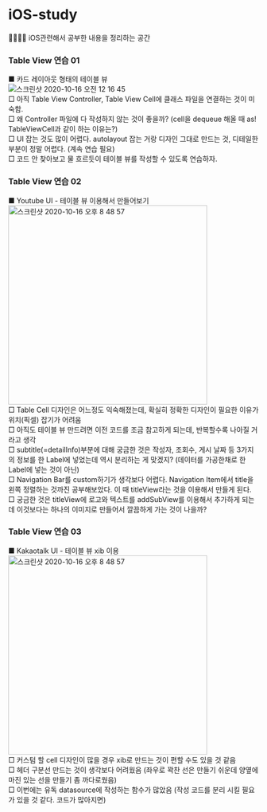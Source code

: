 # iOS-study
👨🏻‍💻🍎 iOS관련해서 공부한 내용을 정리하는 공간

### Table View 연습 01
■ 카드 레이아웃 형태의 테이블 뷰  
![스크린샷 2020-10-16 오전 12 16 45](https://user-images.githubusercontent.com/61109660/96150071-feaee680-0f44-11eb-9f5d-3090d91627d8.png)  
□ 아직 Table View Controller, Table View Cell에 클래스 파일을 연결하는 것이 미숙함.  
□ 왜 Controller 파일에 다 작성하지 않는 것이 좋을까? (cell을 dequeue 해올 때 as! TableViewCell과 같이 하는 이유는?)  
□ UI 잡는 것도 많이 어렵다. autolayout 잡는 거랑 디자인 그대로 만드는 것, 디테일한 부분이 정말 어렵다. (계속 연습 필요)  
□ 코드 안 찾아보고 물 흐르듯이 테이블 뷰를 작성할 수 있도록 연습하자.  

### Table View 연습 02
■ Youtube UI - 테이블 뷰 이용해서 만들어보기  
<img width="400" alt="스크린샷 2020-10-16 오후 8 48 57" src="https://user-images.githubusercontent.com/61109660/96254910-0926ba00-0ff1-11eb-8ce5-addef9848fc7.png">  
□ Table Cell 디자인은 어느정도 익숙해졌는데, 확실히 정확한 디자인이 필요한 이유가 위치(픽셀) 잡기가 어려움    
□ 아직도 테이블 뷰 만드려면 이전 코드를 조금 참고하게 되는데, 반복할수록 나아질 거라고 생각    
□ subtitle(=detailInfo)부분에 대해 궁금한 것은 작성자, 조회수, 게시 날짜 등 3가지의 정보를 한 Label에 넣었는데 역시 분리하는 게 맞겠지? (데이터를 가공한채로 한 Label에 넣는 것이 아닌)  
□ Navigation Bar를 custom하기가 생각보다 어렵다. Navigation Item에서 title을 왼쪽 정렬하는 것까진 공부해보았다. 이 때 titleView라는 것을 이용해서 만들게 된다.    
□ 궁금한 것은 titleView에 로고와 텍스트를 addSubView를 이용해서 추가하게 되는데 이것보다는 하나의 이미지로 만들어서 깔끔하게 가는 것이 나을까?      

### Table View 연습 03
■ Kakaotalk UI - 테이블 뷰 xib 이용
<img width="400" alt="스크린샷 2020-10-16 오후 8 48 57" src="https://user-images.githubusercontent.com/61109660/96389440-97b25b80-11ea-11eb-8503-18eec8ad1a78.png">  
□ 커스텀 할 cell 디자인이 많을 경우 xib로 만드는 것이 편할 수도 있을 것 같음  
□ 헤더 구분선 만드는 것이 생각보다 어려웠음 (좌우로 꽉찬 선은 만들기 쉬운데 양옆에 마진 있는 선을 만들기 좀 까다로웠음)  
□ 이번에는 유독 datasource에 작성하는 함수가 많았음 (작성 코드를 분리 시킬 필요가 있을 것 같다. 코드가 많아지면)
